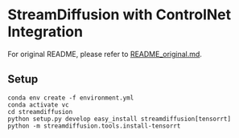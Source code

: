 # StreamDiffusion with ControlNet Integration

For original README, please refer to [README_original.md](./README_original.md).

## Setup

```
conda env create -f environment.yml
conda activate vc
cd streamdiffusion
python setup.py develop easy_install streamdiffusion[tensorrt]
python -m streamdiffusion.tools.install-tensorrt
```
